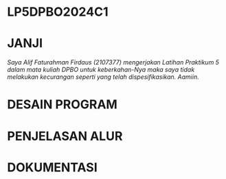 # LP5DPBO2024C1

# JANJI
*Saya Alif Faturahman Firdaus (2107377) mengerjakan Latihan Praktikum 5 dalam mata
kuliah DPBO untuk keberkahan-Nya maka saya tidak melakukan kecurangan seperti yang
telah dispesifikasikan. Aamiin.*

# DESAIN PROGRAM

# PENJELASAN ALUR

# DOKUMENTASI
